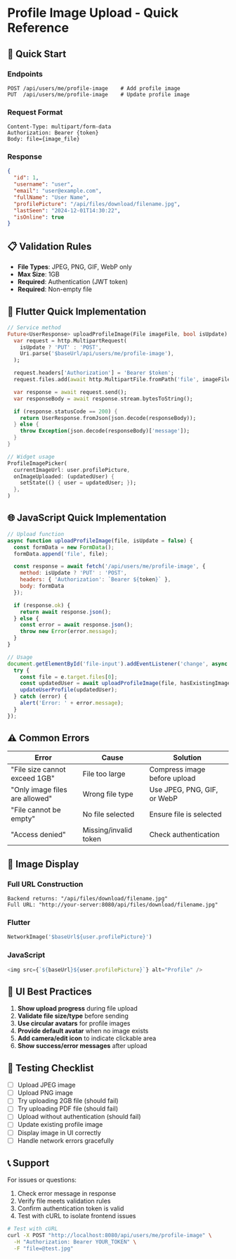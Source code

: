# Profile Image Upload - Quick Reference

## 🚀 Quick Start

### Endpoints
```
POST /api/users/me/profile-image    # Add profile image
PUT  /api/users/me/profile-image    # Update profile image
```

### Request Format
```
Content-Type: multipart/form-data
Authorization: Bearer {token}
Body: file={image_file}
```

### Response
```json
{
  "id": 1,
  "username": "user",
  "email": "user@example.com",
  "fullName": "User Name",
  "profilePicture": "/api/files/download/filename.jpg",
  "lastSeen": "2024-12-01T14:30:22",
  "isOnline": true
}
```

## 📋 Validation Rules

- **File Types**: JPEG, PNG, GIF, WebP only
- **Max Size**: 1GB
- **Required**: Authentication (JWT token)
- **Required**: Non-empty file

## 🎯 Flutter Quick Implementation

```dart
// Service method
Future<UserResponse> uploadProfileImage(File imageFile, bool isUpdate) async {
  var request = http.MultipartRequest(
    isUpdate ? 'PUT' : 'POST',
    Uri.parse('$baseUrl/api/users/me/profile-image'),
  );

  request.headers['Authorization'] = 'Bearer $token';
  request.files.add(await http.MultipartFile.fromPath('file', imageFile.path));

  var response = await request.send();
  var responseBody = await response.stream.bytesToString();

  if (response.statusCode == 200) {
    return UserResponse.fromJson(json.decode(responseBody));
  } else {
    throw Exception(json.decode(responseBody)['message']);
  }
}

// Widget usage
ProfileImagePicker(
  currentImageUrl: user.profilePicture,
  onImageUploaded: (updatedUser) {
    setState(() { user = updatedUser; });
  },
)
```

## 🌐 JavaScript Quick Implementation

```javascript
// Upload function
async function uploadProfileImage(file, isUpdate = false) {
  const formData = new FormData();
  formData.append('file', file);

  const response = await fetch('/api/users/me/profile-image', {
    method: isUpdate ? 'PUT' : 'POST',
    headers: { 'Authorization': `Bearer ${token}` },
    body: formData
  });

  if (response.ok) {
    return await response.json();
  } else {
    const error = await response.json();
    throw new Error(error.message);
  }
}

// Usage
document.getElementById('file-input').addEventListener('change', async (e) => {
  try {
    const file = e.target.files[0];
    const updatedUser = await uploadProfileImage(file, hasExistingImage);
    updateUserProfile(updatedUser);
  } catch (error) {
    alert('Error: ' + error.message);
  }
});
```

## ⚠️ Common Errors

| Error | Cause | Solution |
|-------|-------|----------|
| "File size cannot exceed 1GB" | File too large | Compress image before upload |
| "Only image files are allowed" | Wrong file type | Use JPEG, PNG, GIF, or WebP |
| "File cannot be empty" | No file selected | Ensure file is selected |
| "Access denied" | Missing/invalid token | Check authentication |

## 🔧 Image Display

### Full URL Construction
```
Backend returns: "/api/files/download/filename.jpg"
Full URL: "http://your-server:8080/api/files/download/filename.jpg"
```

### Flutter
```dart
NetworkImage('$baseUrl${user.profilePicture}')
```

### JavaScript
```javascript
<img src={`${baseUrl}${user.profilePicture}`} alt="Profile" />
```

## 📱 UI Best Practices

1. **Show upload progress** during file upload
2. **Validate file size/type** before sending
3. **Use circular avatars** for profile images
4. **Provide default avatar** when no image exists
5. **Add camera/edit icon** to indicate clickable area
6. **Show success/error messages** after upload

## 🧪 Testing Checklist

- [ ] Upload JPEG image
- [ ] Upload PNG image
- [ ] Try uploading 2GB file (should fail)
- [ ] Try uploading PDF file (should fail)
- [ ] Upload without authentication (should fail)
- [ ] Update existing profile image
- [ ] Display image in UI correctly
- [ ] Handle network errors gracefully

## 📞 Support

For issues or questions:
1. Check error message in response
2. Verify file meets validation rules
3. Confirm authentication token is valid
4. Test with cURL to isolate frontend issues

```bash
# Test with cURL
curl -X POST "http://localhost:8080/api/users/me/profile-image" \
  -H "Authorization: Bearer YOUR_TOKEN" \
  -F "file=@test.jpg"
```
